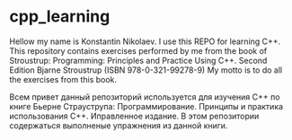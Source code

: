 # cpp_learning

Hellow my name is Konstantin Nikolaev. I use this REPO for learning C++.
This repository contains exercises performed by me from the book of Stroustrup:
    Programming: Principles and Practice Using C++. Second Edition Bjarne Stroustrup (ISBN 978-0-321-99278-9)
My motto is to do all the exercises from this book.

Всем привет данный репозиторий используется для изучения С++ по книге Бьерне Страуструпа:
    Программирование. Принципы и практика использования C++. Иправленное издание.
В этом репозитории содержаться выполненые упражнения из данной книги.
